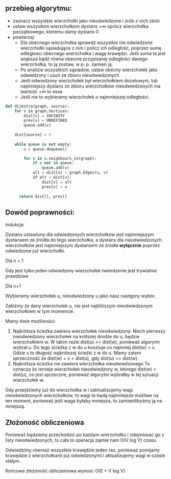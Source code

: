 ## przebieg algorytmu:
- zaznacz wszystkie wierzchołki jako nieodwiedzone i zrób z nich zbiór
- ustaw wszystkim wierzchołkom dystans $+\infty$ oprócz wierzchołka początkowego, któremu damy dystans 0
- powtarzaj:
	- Dla obecnego wierzchołka sprawdź wszystkie nie odwiedzone wierzchołki sąsiadujące z nim i policz ich odległość, poprzez sumę odległości obecnego wierzchołka i wagę krawędzi. Jeśli suma ta jest większa bądź równa obecnie przypisanej odległości danego wierzchołka, to ją zostaw, w p. p. zamień ją.
	- Po analizie wszystkich sąsiadów, ustaw obecny wierzchołek jako odwiedzony i usuń ze zbioru nieodwiedzonych
	- Jeśli odwiedzony wierzchołek był wierzchołkiem docelowym, lub najmniejszy dystans ze zbioru wierzchołków nieodwiedzonych ma wartość $+\infty$ to essa
	- Jeśli nie to wybieramy wierzchołek o najmniejszej odległości.


```python
def dijkstra(graph, source):
	for v in graph.Vertices:
	    dist[v] = INFINITY
	    prev[v] = UNDEFINED
	    queue.add(v)
	
	dist[source] ← 0
      
	while queue is not empty:
	    u = queue.dequeue()

        for v in u.neighbours_in(graph):
			if v not in queue:
				queue.add(v)
	        alt = dist[u] + graph.Edges(u, v)
	        if alt < dist[v]:
		        dist[v] = alt
		        prev[v] = u
			
      return dist[], prev[]
```

## Dowód poprawności:

Indukcja:

Dystans ustawiony dla odwiedzonych wierzchołków jest najmniejszym dystansem ze źródła do tego wierzchołka, a dystans dla nieodwiedzonych wierzchołków jest najmniejszym dystansem ze źródła **wyłącznie** poprzez odwiedzone już wierzchołki.

Dla n = 1

Gdy jest tylko jeden odwiedzony wierzchołek twierdzenie jest trywialnie prawdziwe

Dla n+1

Wybieramy wierzchołek u, nieodwiedzony u jako nasz następny wybór.

Załóżmy że dany wierzchołek u, nie jest najbliższym nieodwiedzonym wierzchołkiem w tym momencie.

Mamy dwie możliwości:

1. Najkrótsza ścieżka zawiera wierzchołek nieodwiedzony:
		Niech pierwszy nieodwiedzony wierzchołek na krótszej drodze do u, będzie wierzchołkiem w. W takim razie dist(u) <= dist(w), ponieważ algorytm wybrał u. Do tego ścieżka z w do u kosztuje co najmniej dist(w) + x. Gdzie x to długość najkrótszej ścieżki z w do u. Mamy zatem sprzeczność że dist(w) + x < dist(u), gdy dist(u) <= dist(w)
2. Najkrótsza ścieżka nie zawiera wierzchołka nieodwiedzonego
		To oznacza że istnieje wierzchołek nieodwiedzony w, którego dist(w) < dist(u), co jest sprzeczne, ponieważ algorytm wybrałby w tej sytuacji wierzchołek w.

Gdy przejdziemy już do wierzchołka w i zaktualizujemy wagi nieodwiedzonych wierzchołków, to wagi te będą najmniejsze możliwe na ten moment, ponieważ jeśli waga byłaby mniejsza, to zamienilibyśmy ją na mniejszą.

## Złożoność obliczeniowa

Ponieważ będziemy przechodzić po każdym wierzchołku i zdejmować go z listy nieodwiedzonych, to cała to operacja zajmie nam O(V log V) czasu.

Odwiedzimy również wszystkie krawędzie jeden raz, ponieważ pomijamy krawędzie z wierzchołkami już odwiedzonymi i aktualizujemy wagi w czasie stałym.

Końcowa złożoność obliczeniowa wynosi: O(E + V log V)
